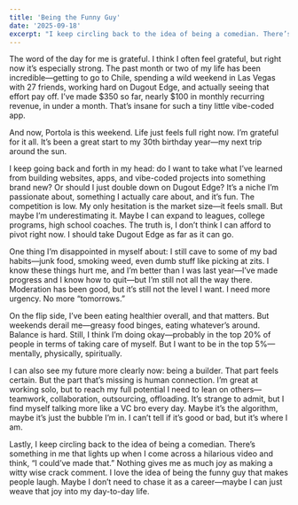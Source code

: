 ```yaml
---
title: 'Being the Funny Guy'
date: '2025-09-18'
excerpt: "I keep circling back to the idea of being a comedian. There’s something in me that lights up when I come across a hilarious video and think, “I could’ve made that.” Nothing gives me as much joy as making a witty wise crack comment."
---
```


The word of the day for me is grateful. I think I often feel grateful, but right now it’s especially strong. The past month or two of my life has been incredible—getting to go to Chile, spending a wild weekend in Las Vegas with 27 friends, working hard on Dugout Edge, and actually seeing that effort pay off. I’ve made $350 so far, nearly $100 in monthly recurring revenue, in under a month. That’s insane for such a tiny little vibe-coded app.

And now, Portola is this weekend. Life just feels full right now. I’m grateful for it all. It’s been a great start to my 30th birthday year—my next trip around the sun.

I keep going back and forth in my head: do I want to take what I’ve learned from building websites, apps, and vibe-coded projects into something brand new? Or should I just double down on Dugout Edge? It’s a niche I’m passionate about, something I actually care about, and it’s fun. The competition is low. My only hesitation is the market size—it feels small. But maybe I’m underestimating it. Maybe I can expand to leagues, college programs, high school coaches. The truth is, I don’t think I can afford to pivot right now. I should take Dugout Edge as far as it can go.

One thing I’m disappointed in myself about: I still cave to some of my bad habits—junk food, smoking weed, even dumb stuff like picking at zits. I know these things hurt me, and I’m better than I was last year—I’ve made progress and I know how to quit—but I’m still not all the way there. Moderation has been good, but it’s still not the level I want. I need more urgency. No more “tomorrows.”

On the flip side, I’ve been eating healthier overall, and that matters. But weekends derail me—greasy food binges, eating whatever’s around. Balance is hard. Still, I think I’m doing okay—probably in the top 20% of people in terms of taking care of myself. But I want to be in the top 5%—mentally, physically, spiritually.

I can also see my future more clearly now: being a builder. That part feels certain. But the part that’s missing is human connection. I’m great at working solo, but to reach my full potential I need to lean on others—teamwork, collaboration, outsourcing, offloading. It’s strange to admit, but I find myself talking more like a VC bro every day. Maybe it’s the algorithm, maybe it’s just the bubble I’m in. I can’t tell if it’s good or bad, but it’s where I am.

Lastly, I keep circling back to the idea of being a comedian. There’s something in me that lights up when I come across a hilarious video and think, “I could’ve made that.” Nothing gives me as much joy as making a witty wise crack comment. I love the idea of being the funny guy that makes people laugh. Maybe I don’t need to chase it as a career—maybe I can just weave that joy into my day-to-day life.